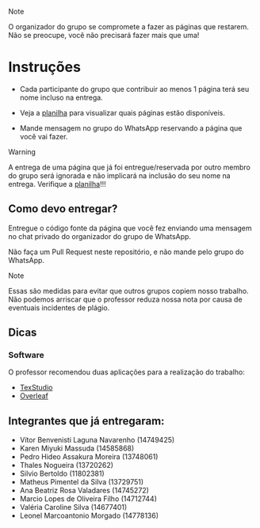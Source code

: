 > [!NOTE]  
> O organizador do grupo se compromete a fazer as páginas que restarem. Não se preocupe, você não precisará fazer mais que uma!

# Instruções

- Cada participante do grupo que contribuir ao menos 1 página terá seu nome incluso na entrega.

- Veja a [planilha](https://docs.google.com/spreadsheets/d/1yBYYh3GyMOB7z_2LyevmkV7_lwGulMXcnQyxVmacuEs/edit?gid=0#gid=0) para visualizar quais páginas estão disponíveis.

- Mande mensagem no grupo do WhatsApp reservando a página que você vai fazer.

> [!WARNING]  
> A entrega de uma página que já foi entregue/reservada por outro membro do grupo será ignorada e não implicará na inclusão do seu nome na entrega.
> Verifique a [planilha](https://docs.google.com/spreadsheets/d/1yBYYh3GyMOB7z_2LyevmkV7_lwGulMXcnQyxVmacuEs/edit?gid=0#gid=0)!!!

## Como devo entregar?

Entregue o código fonte da página que você fez enviando uma mensagem no chat privado do organizador do grupo de WhatsApp.

Não faça um Pull Request neste repositório, e não mande pelo grupo do WhatsApp.

> [!NOTE]  
> Essas são medidas para evitar que outros grupos copiem nosso trabalho. Não podemos arriscar que o professor reduza nossa nota por causa de eventuais incidentes de plágio.

## Dicas

### Software

O professor recomendou duas aplicações para a realização do trabalho:

- [TexStudio](https://www.texstudio.org/)
- [Overleaf](https://pt.overleaf.com/)

## Integrantes que já entregaram:

- Vítor Benvenisti Laguna Navarenho (14749425)
- Karen Miyuki Massuda (14585868)
- Pedro Hideo Assakura Moreira (13748061)
- Thales Nogueira (13720262)
- Silvio Bertoldo (11802381)
- Matheus Pimentel da Silva (13729751)
- Ana Beatriz Rosa Valadares (14745272)
- Marcio Lopes de Oliveira Filho (14712744)
- Valéria Caroline Silva (14677401)
- Leonel Marcoantonio Morgado (14778136)
